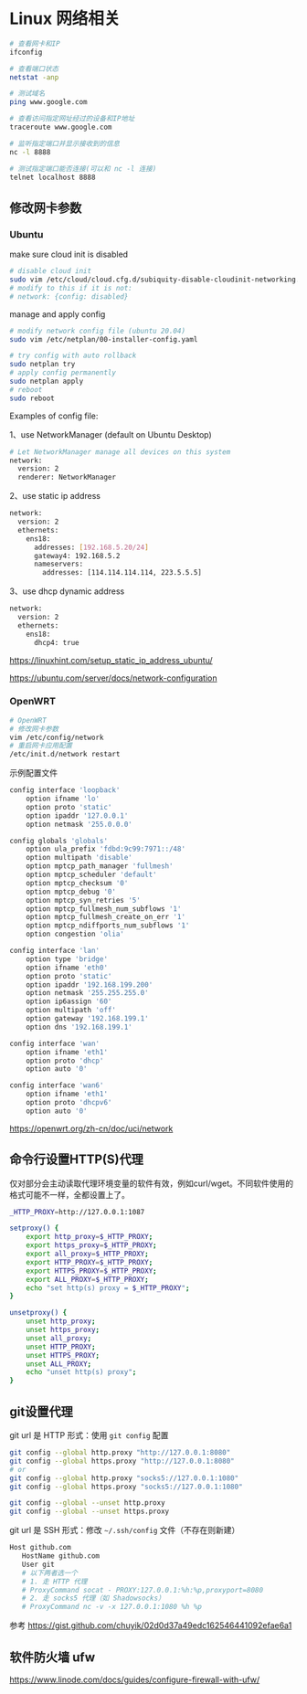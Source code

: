 # Linux 网络相关



```bash
# 查看网卡和IP
ifconfig

# 查看端口状态
netstat -anp

# 测试域名
ping www.google.com

# 查看访问指定网址经过的设备和IP地址
traceroute www.google.com

# 监听指定端口并显示接收到的信息
nc -l 8888

# 测试指定端口能否连接(可以和 nc -l 连接)
telnet localhost 8888
```



## 修改网卡参数

### Ubuntu

make sure cloud init is disabled

```bash
# disable cloud init
sudo vim /etc/cloud/cloud.cfg.d/subiquity-disable-cloudinit-networking.cfg
# modify to this if it is not:
# network: {config: disabled}
```

manage and apply config

```bash
# modify network config file (ubuntu 20.04)
sudo vim /etc/netplan/00-installer-config.yaml

# try config with auto rollback
sudo netplan try
# apply config permanently
sudo netplan apply
# reboot
sudo reboot
```

Examples of config file:

1、use NetworkManager (default on Ubuntu Desktop)

```bash
# Let NetworkManager manage all devices on this system
network:
  version: 2
  renderer: NetworkManager
```

2、use static ip address

```bash
network:
  version: 2
  ethernets:
    ens18:
      addresses: [192.168.5.20/24]
      gateway4: 192.168.5.2
      nameservers:
        addresses: [114.114.114.114, 223.5.5.5]
```

3、use dhcp dynamic address

```bash
network:
  version: 2
  ethernets:
    ens18:
      dhcp4: true
```

https://linuxhint.com/setup_static_ip_address_ubuntu/

https://ubuntu.com/server/docs/network-configuration



### OpenWRT

```bash
# OpenWRT
# 修改网卡参数
vim /etc/config/network
# 重启网卡应用配置
/etc/init.d/network restart
```

示例配置文件

```bash
config interface 'loopback'
	option ifname 'lo'
	option proto 'static'
	option ipaddr '127.0.0.1'
	option netmask '255.0.0.0'

config globals 'globals'
	option ula_prefix 'fdbd:9c99:7971::/48'
	option multipath 'disable'
	option mptcp_path_manager 'fullmesh'
	option mptcp_scheduler 'default'
	option mptcp_checksum '0'
	option mptcp_debug '0'
	option mptcp_syn_retries '5'
	option mptcp_fullmesh_num_subflows '1'
	option mptcp_fullmesh_create_on_err '1'
	option mptcp_ndiffports_num_subflows '1'
	option congestion 'olia'

config interface 'lan'
	option type 'bridge'
	option ifname 'eth0'
	option proto 'static'
	option ipaddr '192.168.199.200'
	option netmask '255.255.255.0'
	option ip6assign '60'
	option multipath 'off'
	option gateway '192.168.199.1'
	option dns '192.168.199.1'

config interface 'wan'
	option ifname 'eth1'
	option proto 'dhcp'
	option auto '0'

config interface 'wan6'
	option ifname 'eth1'
	option proto 'dhcpv6'
	option auto '0'
```

https://openwrt.org/zh-cn/doc/uci/network



## 命令行设置HTTP(S)代理

仅对部分会主动读取代理环境变量的软件有效，例如curl/wget。不同软件使用的格式可能不一样，全都设置上了。

```bash
_HTTP_PROXY=http://127.0.0.1:1087

setproxy() {
    export http_proxy=$_HTTP_PROXY;
    export https_proxy=$_HTTP_PROXY;
    export all_proxy=$_HTTP_PROXY;
    export HTTP_PROXY=$_HTTP_PROXY;
    export HTTPS_PROXY=$_HTTP_PROXY;
    export ALL_PROXY=$_HTTP_PROXY;
    echo "set http(s) proxy = $_HTTP_PROXY";
}

unsetproxy() {
    unset http_proxy;
    unset https_proxy;
    unset all_proxy;
    unset HTTP_PROXY;
    unset HTTPS_PROXY;
    unset ALL_PROXY;
    echo "unset http(s) proxy";
}
```



## git设置代理

git url 是 HTTP 形式：使用 `git config` 配置

```bash
git config --global http.proxy "http://127.0.0.1:8080"
git config --global https.proxy "http://127.0.0.1:8080"
# or
git config --global http.proxy "socks5://127.0.0.1:1080"
git config --global https.proxy "socks5://127.0.0.1:1080"
```

```bash
git config --global --unset http.proxy
git config --global --unset https.proxy
```

git url 是 SSH 形式：修改 `~/.ssh/config` 文件（不存在则新建）

```bash
Host github.com
   HostName github.com
   User git
   # 以下两者选一个
   # 1. 走 HTTP 代理
   # ProxyCommand socat - PROXY:127.0.0.1:%h:%p,proxyport=8080
   # 2. 走 socks5 代理（如 Shadowsocks）
   # ProxyCommand nc -v -x 127.0.0.1:1080 %h %p
```

参考 https://gist.github.com/chuyik/02d0d37a49edc162546441092efae6a1



## 软件防火墙 ufw

https://www.linode.com/docs/guides/configure-firewall-with-ufw/

